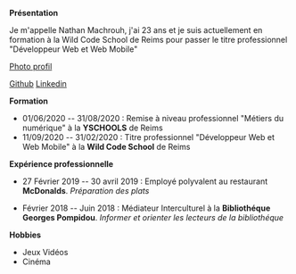 **Présentation**

Je m'appelle Nathan Machrouh, j'ai 23 ans et je suis actuellement en formation à la Wild Code School de Reims pour passer le titre professionnel "Développeur Web et Web Mobile"

[Photo profil](https://drive.google.com/file/d/1_IWpqaV_mtuJdQ92uDBbAZSNFBCjHsk9/view?usp=sharing)

[Github](https://github.com/NathanMachrouh)
[Linkedin](https://www.linkedin.com/in/nathan-machrouh-ba95521b2/)

**Formation**

- 01/06/2020 -- 31/08/2020 : Remise à niveau professionnel "Métiers du numérique" à la **YSCHOOLS** de Reims
- 11/09/2020 -- 31/02/2020 : Titre professionnel "Développeur Web et Web Mobile" à la **Wild Code School** de Reims

**Expérience professionnelle**

- 27 Février 2019 -- 30 avril 2019 : Employé polyvalent au restaurant **McDonalds**. 
    *Préparation des plats*
    
- Février 2018 -- Juin 2018 : Médiateur Interculturel à la **Bibliothéque Georges Pompidou**.
    *Informer et orienter les lecteurs de la bibliothéque*
    
**Hobbies**

  - Jeux Vidéos 
  - Cinéma

